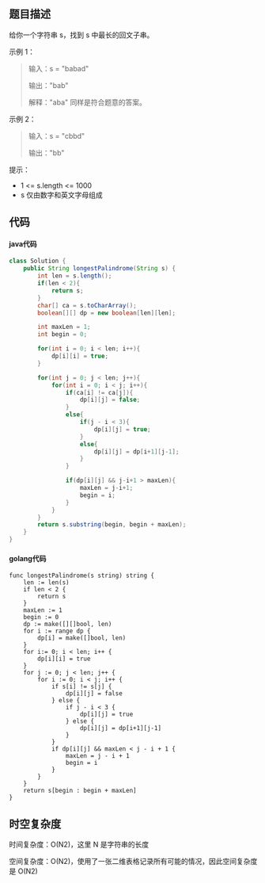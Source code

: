 ## 题目描述

给你一个字符串 s，找到 s 中最长的回文子串。

示例 1：

> 输入：s = "babad"
>
> 输出："bab"
>
> 解释："aba" 同样是符合题意的答案。

示例 2：

> 输入：s = "cbbd"
>
> 输出："bb"

提示：

-    1 <= s.length <= 1000
-    s 仅由数字和英文字母组成

## 代码

#### java代码

```` java
class Solution {
    public String longestPalindrome(String s) {
        int len = s.length();
        if(len < 2){
            return s;
        }
        char[] ca = s.toCharArray();
        boolean[][] dp = new boolean[len][len];

        int maxLen = 1;
        int begin = 0;

        for(int i = 0; i < len; i++){
            dp[i][i] = true;
        }

        for(int j = 0; j < len; j++){
            for(int i = 0; i < j; i++){
                if(ca[i] != ca[j]){
                    dp[i][j] = false;
                }
                else{
                    if(j - i < 3){
                        dp[i][j] = true;
                    }
                    else{
                        dp[i][j] = dp[i+1][j-1];
                    }
                }

                if(dp[i][j] && j-i+1 > maxLen){
                    maxLen = j-i+1;
                    begin = i;
                }
            }
        }
        return s.substring(begin, begin + maxLen);
    }
}
````

#### golang代码

```` golang
func longestPalindrome(s string) string {
    len := len(s)
    if len < 2 {
        return s
    }
    maxLen := 1
    begin := 0
    dp := make([][]bool, len)
    for i := range dp {
		dp[i] = make([]bool, len)
	}
    for i:= 0; i < len; i++ {
        dp[i][i] = true
    }
    for j := 0; j < len; j++ {
        for i := 0; i < j; i++ {
            if s[i] != s[j] {
                dp[i][j] = false
            } else {
                if j - i < 3 {
                    dp[i][j] = true
                } else {
                    dp[i][j] = dp[i+1][j-1]
                }
            }
            if dp[i][j] && maxLen < j - i + 1 {
                maxLen = j - i + 1
                begin = i
            }
        }
    }
    return s[begin : begin + maxLen]
}
````

## 时空复杂度

时间复杂度：O(N2)，这里 N 是字符串的长度

空间复杂度：O(N2)，使用了一张二维表格记录所有可能的情况，因此空间复杂度是 O(N2)
